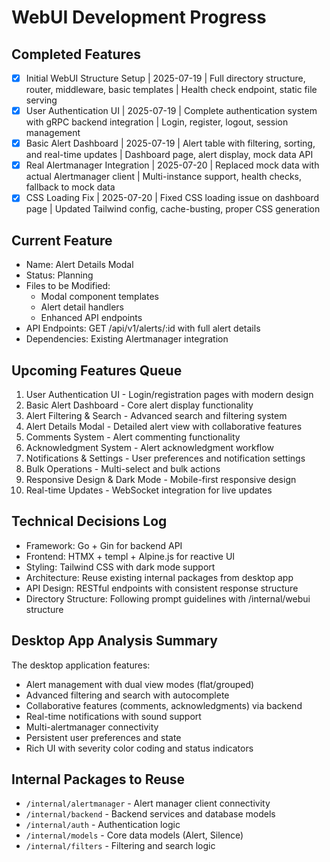# WebUI Development Progress

## Completed Features
- [x] Initial WebUI Structure Setup | 2025-07-19 | Full directory structure, router, middleware, basic templates | Health check endpoint, static file serving
- [x] User Authentication UI | 2025-07-19 | Complete authentication system with gRPC backend integration | Login, register, logout, session management
- [x] Basic Alert Dashboard | 2025-07-19 | Alert table with filtering, sorting, and real-time updates | Dashboard page, alert display, mock data API
- [x] Real Alertmanager Integration | 2025-07-20 | Replaced mock data with actual Alertmanager client | Multi-instance support, health checks, fallback to mock data
- [x] CSS Loading Fix | 2025-07-20 | Fixed CSS loading issue on dashboard page | Updated Tailwind config, cache-busting, proper CSS generation

## Current Feature
- Name: Alert Details Modal
- Status: Planning
- Files to be Modified:
  - Modal component templates
  - Alert detail handlers
  - Enhanced API endpoints
- API Endpoints: GET /api/v1/alerts/:id with full alert details
- Dependencies: Existing Alertmanager integration

## Upcoming Features Queue
1. User Authentication UI - Login/registration pages with modern design
2. Basic Alert Dashboard - Core alert display functionality 
3. Alert Filtering & Search - Advanced search and filtering system
4. Alert Details Modal - Detailed alert view with collaborative features
5. Comments System - Alert commenting functionality
6. Acknowledgment System - Alert acknowledgment workflow
7. Notifications & Settings - User preferences and notification settings
8. Bulk Operations - Multi-select and bulk actions
9. Responsive Design & Dark Mode - Mobile-first responsive design
10. Real-time Updates - WebSocket integration for live updates

## Technical Decisions Log
- Framework: Go + Gin for backend API
- Frontend: HTMX + templ + Alpine.js for reactive UI
- Styling: Tailwind CSS with dark mode support
- Architecture: Reuse existing internal packages from desktop app
- API Design: RESTful endpoints with consistent response structure
- Directory Structure: Following prompt guidelines with /internal/webui structure

## Desktop App Analysis Summary
The desktop application features:
- Alert management with dual view modes (flat/grouped)
- Advanced filtering and search with autocomplete
- Collaborative features (comments, acknowledgments) via backend
- Real-time notifications with sound support
- Multi-alertmanager connectivity
- Persistent user preferences and state
- Rich UI with severity color coding and status indicators

## Internal Packages to Reuse
- `/internal/alertmanager` - Alert manager client connectivity
- `/internal/backend` - Backend services and database models
- `/internal/auth` - Authentication logic
- `/internal/models` - Core data models (Alert, Silence)
- `/internal/filters` - Filtering and search logic
